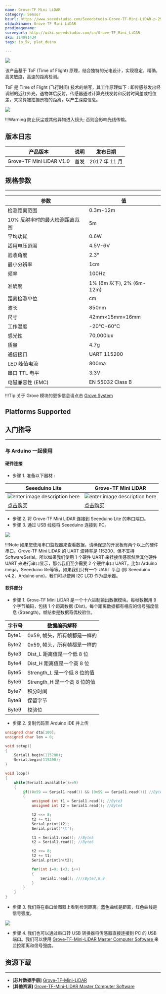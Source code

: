 ```yaml
---
name: Grove-TF Mini LiDAR
category: Sensor
bzurl: https://www.seeedstudio.com/Seeedstudio-Grove-TF-Mini-LiDAR-p-2996.html
oldwikiname: Grove-TF Mini LiDAR
prodimagename:
surveyurl: http://wiki.seeedstudio.com/cn/Grove-TF_Mini_LiDAR
sku: 114991434
tags: io_5v, plat_duino

---
```

![](https://github.com/SeeedDocument/Grove-TF_Mini_LiDAR/raw/master/img/Grove-TF-Mini-LiDAR.JPG)

该产品基于 ToF (Time of Flight) 原理，结合独特的光电设计，实现稳定，精确，高灵敏度，高速的距离检测。

ToF 是 Time of Flight (飞行时间) 技术的缩写，其工作原理如下 : 即传感器发出经调制的近红外光，遇物体后反射，传感器通过计算光线发射和反射时间差或相位差，来换算被拍摄景物的距离，以产生深度信息。

[![](https://github.com/SeeedDocument/wiki_chinese/raw/master/docs/images/click_to_buy.PNG)](https://item.taobao.com/item.htm?spm=a1z10.3-c.w4002-11172317909.9.64da35a6JET60o&id=561661551086)

!!!Warning
    防止灰尘或其他异物进入镜头; 否则会影响光线传输。


## 版本日志

| 产品版本              | 说明                                                                                                                                                                                    | 发布日期 |
|------------------------------|--------------------------------------------------------------------------------------------------------------------------------------------------------------------------------------------|---------------|
| Grove-TF Mini LiDAR V1.0 | 首发 | 2017 年 11 月 |


## 规格参数
---
| 参数 | 值 |
|---------------------------------------------|----------------------------------|
| 检测距离范围                             | 0.3m-12m                         |
| 10% 反射率时的最大检测距离范围 | 5m                               |
| 平均功耗                   | 0.6W                            |
| 适用电压范围                    | 4.5V-6V                          |
| 验收角度                            | 2.3°                             |
| 最小分辨率                    | 1cm                              |
| 频率                                   | 100Hz                            |
| 准确度                                    | 1%   (6m 以下), 2% (6m-12m) |
| 距离检测单位                     | cm                               |
| 波长                                  | 850nm                            |
| 尺寸                                        | 42mm×15mm×16mm                   |
| 工作温度                       | -20℃-60℃                       |
| 感光性                           | 70,000lux                        |
| 质量                                      | 4.7g                             |
| 通信接口                     | UART 115200                      |
| LED 峰值电流                           | 800ma                            |
| 串口 TTL 电平               | 3.3V                              |
| 电磁兼容性 (EMC)          | EN 55032 Class B                  |

!!!Tip
    关于 Grove 模块的更多信息请点击 [Grove System](http://wiki.seeedstudio.com/cn/Grove_System/)

Platforms Supported
-------------------

## 入门指导
---
### 与 Arduino 一起使用

#### 硬件连接

- 步骤 1. 准备以下器材 :

| Seeeduino Lite |  Grove-TF Mini LiDAR |
|--------------|-----------------|
|![enter image description here](https://github.com/SeeedDocument/Grove-TF_Mini_LiDAR/raw/master/img/Seeed%20lite_S.jpg)|![enter image description here](https://github.com/SeeedDocument/Grove-TF_Mini_LiDAR/raw/master/img/Grove-TF-Mini-LiDAR_S.JPG)|
|[点击购买](https://item.taobao.com/item.htm?spm=a1z10.3-c.w4002-11172317909.10.23496284BzrIs0&id=45487750521)|[点击购买](https://item.taobao.com/item.htm?spm=a1z10.3-c.w4002-11172317909.9.11393bf8StVqql&id=561661551086)|

- 步骤 2. 将 Grove-TF Mini LiDAR 连接到 Seeeduino Lite 的串口端口。
- 步骤 3. 通过 USB 线缆将 Seeeduino 连接到 PC。

![](https://github.com/SeeedDocument/Grove-TF_Mini_LiDAR/raw/master/img/Seeeduino.JPG)

!!!Note
    如果您使用串口监视器来查看数据，请确保您的开发板有两个以上的硬件串口。Grove-TF Mini LiDAR 的 UART 波特率是 115200，但不支持 SoftwareSerial。所以如果我们使用 1 个硬件 UART 来挂接传感器然后其他硬件 UART 来进行串口显示，那么我们至少需要 2 个硬件串口 UART，比如 Arduino mega，Seeeduino lite等等。如果我们只有一个 UART 平台 (即 Seeeduino v4.2，Arduino uno)，我们可以使用 I2C LCD 作为显示器。


#### 软件部分

- 步骤 1. Grove-TF Mini LiDAR 是一个十六进制输出数据模块。每帧数据用 9 个字节编码，包括 1 个距离数据 (Dist)。每个距离数据都有相应的信号强度信息 (Strength)。帧结束是数据奇偶校验位。

| 字节号  | 数据编码解释                |
|-------|---------------------------------------------|
| Byte1 | 0x59, 帧头，所有帧都是一样的 |
| Byte2 | 0x59, 帧头，所有帧都是一样的 |
| Byte3 | Dist_L 距离值是一个低 8 位       |
| Byte4 | Dist_H 距离值是一个高 8 位      |
| Byte5 | Strength_L 是一个低 8 位的值                  |
| Byte6 | Strength_H 是一个高 8 位的值                |
| Byte7 | 积分时间                           |
| Byte8 | 保留字节                             |
| Byte9 | 校验位                             |


- 步骤 2. 复制代码至 Arduino IDE 并上传

```c
unsigned char dta[100];
unsigned char len = 0;

void setup()
{
    Serial1.begin(115200);
    Serial.begin(115200);
}

void loop()
{
    while(Serial1.available()>=9)
    {
        if((0x59 == Serial1.read()) && (0x59 == Serial1.read())) //Byte1 & Byte2
        {
            unsigned int t1 = Serial1.read(); //Byte3
            unsigned int t2 = Serial1.read(); //Byte4

            t2 <<= 8;
            t2 += t1;
            Serial.print(t2);
            Serial.print('\t');

            t1 = Serial1.read(); //Byte5
            t2 = Serial1.read(); //Byte6

            t2 <<= 8;
            t2 += t1;
            Serial.println(t2);

            for(int i=0; i<3; i++)
            {
                Serial1.read(); ////Byte7,8,9
            }
        }
    }
}
```

- 步骤 3. 我们将在串口绘图器上看到检测距离。蓝色曲线是距离，红色曲线是信号强度。

![](https://github.com/SeeedDocument/Grove-TF_Mini_LiDAR/raw/master/img/curve.png)

- 步骤 4. 我们也可以通过串口转 USB 转换器将传感器直接连接到 PC 的 USB 端口。我们可以使用 [Grove-TF-Mini-LiDAR Master Computer Software
](https://github.com/SeeedDocument/Grove-TF_Mini_LiDAR/raw/master/res/Grove-TF-Mini-LiDAR%20Master%20Computer%20Software.zip) 来监控距离和信号强度。  

## 资源下载
---
- **[芯片数据手册]** [Grove-TF-Mini-LiDAR
](https://github.com/SeeedDocument/Grove-TF_Mini_LiDAR/raw/master/res/DE-LiDAR%20TFmini%20Datasheet-V1.6-EN.pdf)
- **[其他资源]** [Grove-TF-Mini-LiDAR Master Computer Software
](https://github.com/SeeedDocument/Grove-TF_Mini_LiDAR/raw/master/res/Grove-TF-Mini-LiDAR%20Master%20Computer%20Software.zip)
